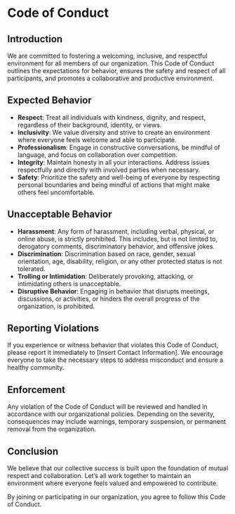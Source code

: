 # Code of Conduct

## Introduction
We are committed to fostering a welcoming, inclusive, and respectful environment for all members of our organization. This Code of Conduct outlines the expectations for behavior, ensures the safety and respect of all participants, and promotes a collaborative and productive environment.

## Expected Behavior

- **Respect**: Treat all individuals with kindness, dignity, and respect, regardless of their background, identity, or views.
- **Inclusivity**: We value diversity and strive to create an environment where everyone feels welcome and able to participate.
- **Professionalism**: Engage in constructive conversations, be mindful of language, and focus on collaboration over competition.
- **Integrity**: Maintain honesty in all your interactions. Address issues respectfully and directly with involved parties when necessary.
- **Safety**: Prioritize the safety and well-being of everyone by respecting personal boundaries and being mindful of actions that might make others feel uncomfortable.

## Unacceptable Behavior

- **Harassment**: Any form of harassment, including verbal, physical, or online abuse, is strictly prohibited. This includes, but is not limited to, derogatory comments, discriminatory behavior, and offensive jokes.
- **Discrimination**: Discrimination based on race, gender, sexual orientation, age, disability, religion, or any other protected status is not tolerated.
- **Trolling or Intimidation**: Deliberately provoking, attacking, or intimidating others is unacceptable.
- **Disruptive Behavior**: Engaging in behavior that disrupts meetings, discussions, or activities, or hinders the overall progress of the organization, is prohibited.

## Reporting Violations
If you experience or witness behavior that violates this Code of Conduct, please report it immediately to [Insert Contact Information]. We encourage everyone to take the necessary steps to address misconduct and ensure a healthy community.

## Enforcement
Any violation of the Code of Conduct will be reviewed and handled in accordance with our organizational policies. Depending on the severity, consequences may include warnings, temporary suspension, or permanent removal from the organization.

## Conclusion
We believe that our collective success is built upon the foundation of mutual respect and collaboration. Let’s all work together to maintain an environment where everyone feels valued and empowered to contribute.

By joining or participating in our organization, you agree to follow this Code of Conduct.
